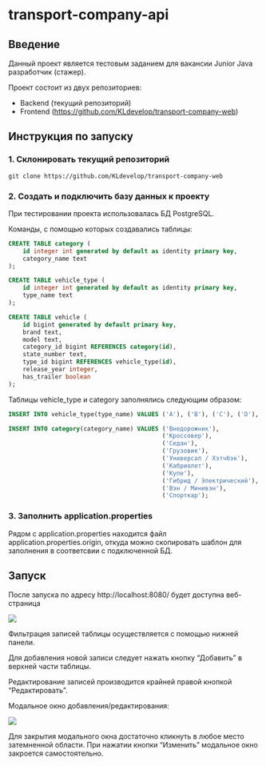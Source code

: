 # transport-company-api

## Введение

Данный проект является тестовым заданием для вакансии Junior Java разработчик (стажер).

Проект состоит из двух репозиториев:

*   Backend (текущий репозиторий)
*   Frontend (https://github.com/KLdevelop/transport-company-web)

## Инструкция по запуску

### 1\. Склонировать текущий репозиторий

```shell
git clone https://github.com/KLdevelop/transport-company-web
```


### 2\. Создать и подключить базу данных к проекту

При тестировании проекта использовалась БД PostgreSQL.

Команды, с помощью которых создавались таблицы:

```sql
CREATE TABLE category (
    id integer int generated by default as identity primary key,
    category_name text
);
```

```sql
CREATE TABLE vehicle_type (
    id integer int generated by default as identity primary key,
    type_name text
);
```

```sql
CREATE TABLE vehicle (
    id bigint generated by default primary key, 
    brand text, 
    model text, 
    category_id bigint REFERENCES category(id), 
    state_number text, 
    type_id bigint REFERENCES vehicle_type(id), 
    release_year integer, 
    has_trailer boolean
);
```


Таблицы vehicle\_type и category заполнялись следующим образом:

```sql
INSERT INTO vehicle_type(type_name) VALUES ('A'), ('B'), ('C'), ('D'), ('BE'), ('CE'), ('DE');
```

```sql
INSERT INTO category(category_name) VALUES ('Внедорожник'), 
                                           ('Кроссовер'), 
                                           ('Седан'), 
                                           ('Грузовик'), 
                                           ('Универсал / Хэтчбэк'),
                                           ('Кабриолет'),
                                           ('Купе'),
                                           ('Гибрид / Электрический'),
                                           ('Вэн / Минивэн'),
                                           ('Спорткар');
```


### 3\. Заполнить application.properties

Рядом с application.properties находится файл application.properties.origin, откуда можно скопировать шаблон для заполнения в соответсвии с подключенной БД.


## Запуск

После запуска по адресу http://localhost:8080/ будет доступна веб-страница

![](https://33333.cdn.cke-cs.com/kSW7V9NHUXugvhoQeFaf/images/c80c6596f1974ae422bed6f7fa2e4b3b964e79d9d70c98a0.png)

Фильтрация записей таблицы осуществляется с помощью нижней панели.

Для добавления новой записи следует нажать кнопку “Добавить” в верхней части таблицы.

Редактирование записей производится крайней правой кнопкой “Редактировать”.

Модальное окно добавления/редактирования:

![](https://33333.cdn.cke-cs.com/kSW7V9NHUXugvhoQeFaf/images/6103104db3868a95f5ad1fb7bf7e9bc8363b9e63fbd94a18.png)

Для закрытия модального окна достаточно кликнуть в любое место затемненной области. При нажатии кнопки “Изменить” модальное окно закроется самостоятельно.
